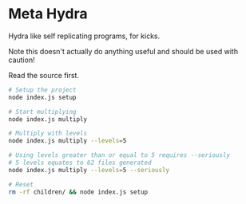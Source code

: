 # Meta Hydra

Hydra like self replicating programs, for kicks.

Note this doesn't actually do anything useful and should be used with caution!

Read the source first.

```sh
# Setup the project
node index.js setup

# Start multiplying
node index.js multiply

# Multiply with levels
node index.js multiply --levels=5

# Using levels greater than or equal to 5 requires --seriously
# 5 levels equates to 62 files generated
node index.js multiply --levels=5 --seriously

# Reset
rm -rf children/ && node index.js setup
```
